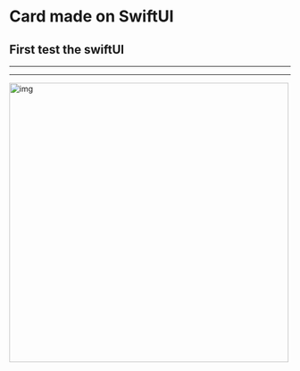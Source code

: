 #  Card made on SwiftUI

## First test the swiftUI

---
---

<img src="EmojiGame/KarenCardSwiftUI.png" alt="img" width="500"/>

